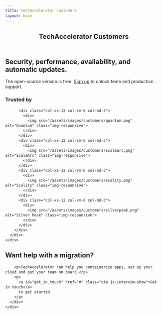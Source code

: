 ```yaml
---
title: TechAccelerator Customers
layout: base
---
```


<header class="cost">
  <div class="container"><h2>TechAccelerator Customers</h2></div>
</header>

<div class="pricing">
  <section id="intro">
    <div class="container">
      <div class="content">
        <h2>Security, performance, availability, and automatic updates.</h2>
        <p>
          The open-source version is free.
          <a id="sign_up" class="cta" href="https://console.TechAccelerator.com/grid/signup">Sign up</a> to unlock team and production support.
        </p>
      </div>
    </div>
  </section>
  <!-- Logo Section -->
  <section class="trusted-client">
    <div class="container">
      <div class="row">
        <div class="trusted-client-inner text-center">
          <h3>Trusted by</h3>

          <div class="col-xs-12 col-sm-6 col-md-3">
            <div>
              <img src="/assets/images/customers/quantum.png" alt="Quantum" class="img-responsive">
            </div>
          </div>
          <div class="col-xs-12 col-sm-6 col-md-3">
            <div>
              <img src="/assets/images/customers/scalearc.png" alt="ScaleArc" class="img-responsive">
            </div>
          </div>
          <div class="col-xs-12 col-sm-6 col-md-3">
            <div>
              <img src="/assets/images/customers/scality.png" alt="Scality" class="img-responsive">
            </div>
          </div>
          <div class="col-xs-12 col-sm-6 col-md-3">
            <div>
              <img src="/assets/images/customers/silverpeak.png" alt="Silver Peak" class="img-responsive">
            </div>
          </div>
        </div>
      </div>
    </div>
  </section>

  <section id="services">
    <div class="container">
      <div class="content">
        <h2>Want help with a migration?</h2>

        <p>TechAccelerator can help you containerize apps, set up your cloud and get your team on board.</p>
        <p>
          <a id="get_in_touch" href="#" class="cta js-intercom-show">Get in touch</a>
          to get started.
        </p>
      </div>
    </div>
  </section>
</div>
